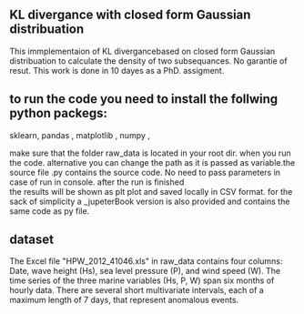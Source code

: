 ## KL divergance with closed form Gaussian distribuation

This immplementaion of KL divergancebased on closed form Gaussian distribuation to calculate the density of two subsequances. 
No garantie of resut.
This work is done in 10 dayes as a PhD. assigment. 

## to run the code you need to install the follwing python packegs: 
sklearn, 
 pandas ,
 matplotlib ,
 numpy ,
 
make sure that the folder raw_data is located in your root dir. when you run the code. alternative you can change the path as it is passed as variable.the source file .py contains the source code. No need to pass parameters in case of run in console. after the run is finished  
the results will be shown as plt plot and saved locally in CSV format. for the sack of simplicity a _jupeterBook version is also provided and contains the same code as py file.

## dataset
The Excel file "HPW_2012_41046.xls"  in raw_data  contains four columns: 
Date, wave height (Hs), sea level pressure (P), and wind speed (W). 
The time series of the three marine variables (Hs, P, W) span six 
months of hourly data. There are several short multivariate 
intervals,  each of a maximum length of 7 days,  that represent 
anomalous events.
